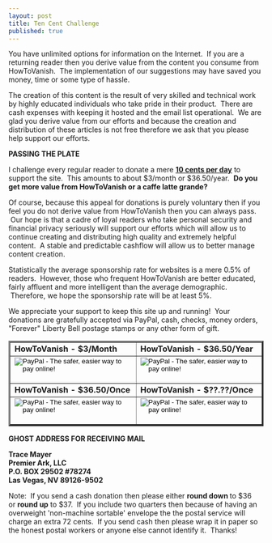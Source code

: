 ```yaml
---
layout: post
title: Ten Cent Challenge
published: true
---
```

<p>You have unlimited options for information on the Internet.  If you are a returning reader then you derive value from the content you consume from HowToVanish.  The implementation of our suggestions may have saved you money, time or some type of hassle.</p>
<p>The creation of this content is the result of very skilled and technical work by highly educated individuals who take pride in their product.  There are cash expenses with keeping it hosted and the email list operational.  We are glad you derive value from our efforts and because the creation and distribution of these articles is not free therefore we ask that you please help support our efforts.</p>
<p><strong>PASSING THE PLATE</strong></p>
<p>I challenge every regular reader to donate a mere <strong><span style="text-decoration: underline;">10 cents per day</span><span style="font-weight: normal;"> to support the site</span></strong>.  This amounts to about $3/month or $36.50/year.  <strong>Do you get more value from HowToVanish or a caffe latte grande?</strong></p>
<p><strong> </strong>Of course, because this appeal for donations is purely voluntary then if you feel you do not derive value from HowToVanish then you can always pass.  Our hope is that a cadre of loyal readers who take personal security and financial privacy seriously will support our efforts which will allow us to continue creating and distributing high quality and extremely helpful content.  A stable and predictable cashflow will allow us to better manage content creation.</p>
<p>Statistically the average sponsorship rate for websites is a mere 0.5% of readers.  However, those who frequent HowToVanish are better educated, fairly affluent and more intelligent than the average demographic.  Therefore, we hope the sponsorship rate will be at least 5%.</p>
<p>We appreciate your support to keep this site up and running!  Your donations are gratefully accepted via PayPal, cash, checks, money orders, "Forever" Liberty Bell postage stamps or any other form of gift.</p>
<table border="3" cellspacing="3" cellpadding="3" width="430">
<tbody>
<tr>
<td><strong>HowToVanish - $3/Month</strong></td>
<td><strong>HowToVanish - $36.50/Year</strong></td>
</tr>
<tr>
<td>
<form style="text-align: center;" action="https://www.paypal.com/cgi-bin/webscr" method="post"> <input name="cmd" type="hidden" value="_s-xclick" /> <input name="hosted_button_id" type="hidden" value="6580064" /> <input alt="PayPal - The safer, easier way to pay online!" name="submit" src="https://www.paypal.com/en_US/i/btn/btn_subscribeCC_LG.gif" type="image" /> <img src="{{ site.baseurl }}/images/pixel.gif" border="0" alt="" width="1" height="1" /><br />
</form>
</td>
<td>
<form style="text-align: center;" action="https://www.paypal.com/cgi-bin/webscr" method="post"> <input name="cmd" type="hidden" value="_s-xclick" /> <input name="hosted_button_id" type="hidden" value="6581086" /> <input alt="PayPal - The safer, easier way to pay online!" name="submit" src="https://www.paypal.com/en_US/i/btn/btn_subscribeCC_LG.gif" type="image" /> <img src="{{ site.baseurl }}/images/pixel.gif" border="0" alt="" width="1" height="1" /><br />
</form>
</td>
</tr>
<tr>
<td><strong>HowToVanish - $36.50/Once</strong></td>
<td><strong>HowToVanish - $??.??/Once</strong></td>
</tr>
<tr>
<td>
<form style="text-align: center;" action="https://www.paypal.com/cgi-bin/webscr" method="post"> <input name="cmd" type="hidden" value="_s-xclick" /> <input name="hosted_button_id" type="hidden" value="6581322" /> <input alt="PayPal - The safer, easier way to pay online!" name="submit" src="https://www.paypal.com/en_US/i/btn/btn_donateCC_LG.gif" type="image" /> <img src="{{ site.baseurl }}/images/pixel.gif" border="0" alt="" width="1" height="1" /><br />
</form>
</td>
<td>
<form style="text-align: center;" action="https://www.paypal.com/cgi-bin/webscr" method="post"> <input name="cmd" type="hidden" value="_s-xclick" /> <input name="hosted_button_id" type="hidden" value="6581339" /> <input alt="PayPal - The safer, easier way to pay online!" name="submit" src="https://www.paypal.com/en_US/i/btn/btn_donateCC_LG.gif" type="image" /> <img src="{{ site.baseurl }}/images/pixel.gif" border="0" alt="" width="1" height="1" /><br />
</form>
</td>
</tr>
</tbody>
</table>
<p><strong>GHOST ADDRESS FOR RECEIVING MAIL</strong></p>
<p><strong>Trace Mayer<br />
Premier Ark, LLC<br />
P.O. BOX 29502 #78274<br />
Las Vegas, NV 89126-9502</strong></p>
<p>Note:  If you send a cash donation then please either <strong>round down </strong>to $36 or <strong>round up</strong> to $37.  If you include two quarters then because of having an overweight 'non-machine sortable' envelope the the postal service will charge an extra 72 cents.  If you send cash then please wrap it in paper so the honest postal workers or anyone else cannot identify it.  Thanks!</p>
